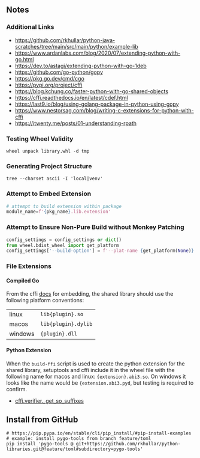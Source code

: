 ## Notes

### Additional Links
- https://github.com/rkhullar/python-java-scratches/tree/main/src/main/python/example-lib
- https://www.ardanlabs.com/blog/2020/07/extending-python-with-go.html
- https://dev.to/astagi/extending-python-with-go-1deb
- https://github.com/go-python/gopy
- https://pkg.go.dev/cmd/cgo
- https://pypi.org/project/cffi
- https://blog.kchung.co/faster-python-with-go-shared-objects
- https://cffi.readthedocs.io/en/latest/cdef.html
- https://last9.io/blog/using-golang-package-in-python-using-gopy
- https://www.nestorsag.com/blog/writing-c-extensions-for-python-with-cffi
- https://itwenty.me/posts/01-understanding-rpath

### Testing Wheel Validity
```shell
wheel unpack library.whl -d tmp
```

### Generating Project Structure
```shell
tree --charset ascii -I 'local|venv'
```

### Attempt to Embed Extension
```python
# attempt to build extension within package
module_name=f'{pkg_name}.lib.extension'
```

### Attempt to Ensure Non-Pure Build without Monkey Patching
```python
config_settings = config_settings or dict()
from wheel.bdist_wheel import get_platform
config_settings['--build-option'] = f'--plat-name {get_platform(None)} --py-limited-api cp312'
```

### File Extensions
#### Compiled Go
From the cffi [docs](https://cffi.readthedocs.io/en/latest/embedding.html) for embedding, the shared library should use
the following platform conventions:

|         |                     |
|---------|---------------------|
| linux   | `lib{plugin}.so`    |
| macos   | `lib{plugin}.dylib` |
| windows | `{plugin}.dll`      |

#### Python Extension
When the `build-ffi` script is used to create the python extension for the shared library, setuptools and cffi include it
in the wheel file with the following name for macos and linux: `{extension}.abi3.so`. On windows it looks like the name
would be `{extension.abi3.pyd`, but testing is required to confirm.
- [cffi.verifier._get_so_suffixes](https://github.com/python-cffi/cffi/blob/e59ec8f8b319874f6d063bee10ae87ae43016224/src/cffi/verifier.py#L292-L301)

## Install from GitHub
```shell
# https://pip.pypa.io/en/stable/cli/pip_install/#pip-install-examples
# example: install pygo-tools from branch feature/toml
pip install 'pygo-tools @ git+https://github.com/rkhullar/python-libraries.git@feature/toml#subdirectory=pygo-tools'
```
